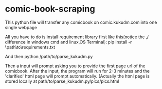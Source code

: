 # comic-book-scraping
This python file will transfer any comicbook on comic.kukudm.com into one single webpage

All you have to do is install requirement library first like this(notice the \,/ difference in windows cmd and linux,OS Terminal):
pip install -r \path\to\requirements.txt

And then
python /path/to/parse_kukudm.py

Then a input will prompt asking you to provide the first page url of the comicbook.
After the input, the program will run for 2-3 minutes and the 'clarified' html page will prompt automatically. (Actually the html page is stored locally at path/to/parse_kukudm.py/pics/pics.html
